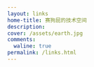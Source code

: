 ```yaml
---
layout: links
home-title: 赛狗屁的技术空间
description: 
cover: /assets/earth.jpg
comments:
  waline: true
permalink: /links.html
---
```


